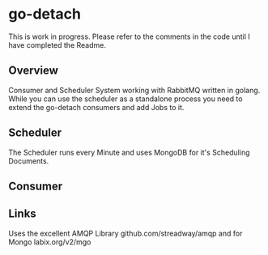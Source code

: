 go-detach
=========
This is work in progress. Please refer to the comments in the code until I have completed the Readme.

Overview
--------
Consumer and Scheduler System working with RabbitMQ written in golang. While you can use the scheduler as a standalone process you need to extend the go-detach consumers and add Jobs to it.

Scheduler
---------
The Scheduler runs every Minute and uses MongoDB for it's Scheduling Documents.

Consumer
--------

Links
-----
Uses the excellent AMQP Library github.com/streadway/amqp and for Mongo labix.org/v2/mgo
